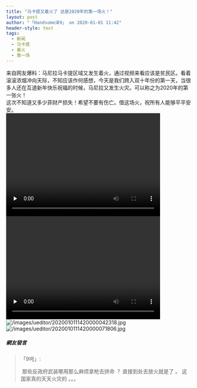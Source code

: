 ```yaml
---
title: "马卡提又着火了 这是2020年的第一场火！"
layout: post
author: "「Handsome泽9」 on 2020-01-01 11:42"
header-style: text
tags:
  - 新闻
  - 马卡提
  - 着火
  - 第一场
---
```


来自网友爆料：马尼拉马卡提区域又发生着火，通过视频来看应该是贫民区。看着滚滚浓烟冲向天际，不知应该作何感想，今天是我们跨入双十年份的第一天，当很多人还在互道新年快乐祝福的时候，马尼拉又发生火灾。可以称之为2020年的第一张火！
<br>
这次不知道又多少菲财产损失！希望不要有伤亡。借这场火，祝所有人能够平平安安。
<br>
<video class="edui-upload-video video-js vjs-default-skin video-js" controls="" preload="none" width="420" height="280" src="http://images.feileyuan.com/video/ueditor/202001011141000017.MOV" data-setup="{}"> 
 <source src="http://images.feileyuan.com/video/ueditor/202001011141000017.MOV" type="video/MOV"> 
</video> 
<video class="edui-upload-video video-js vjs-default-skin video-js" controls="" preload="none" width="420" height="280" src="http://images.feileyuan.com/video/ueditor/202001011141000018.MOV" data-setup="{}"> 
 <source src="http://images.feileyuan.com/video/ueditor/202001011141000018.MOV" type="video/MOV"> 
</video>
<img src="http://images.feileyuan.com/images/ueditor/2020010111420000042318.jpg" title="/images/ueditor/2020010111420000042318.jpg" alt="/images/ueditor/2020010111420000042318.jpg"><img src="http://images.feileyuan.com/images/ueditor/2020010111420000071806.jpg" title="/images/ueditor/2020010111420000071806.jpg" alt="/images/ueditor/2020010111420000071806.jpg">
<input type="hidden" value="菲乐园提供">

##### 網友發言 
> 「9呺」:
> <p>&nbsp;那些反政府武装哪用那么麻烦拿枪去拼命 ？&nbsp;直接到处去放火就是了 。&nbsp;这国家真的天天火灾的 。。。</p>



